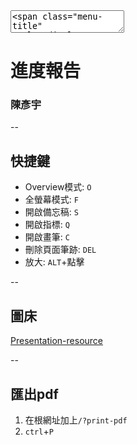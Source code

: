 <textarea>
<span class="menu-title" style="display: none">進度報告</span>
</textarea>

# 進度報告
### 陳彥宇

--

## 快捷鍵
- Overview模式: `O`
- 全螢幕模式: `F`
- 開啟備忘稿: `S`
- 開啟指標: `Q`
- 開啟畫筆: `C`
- 刪除頁面筆跡: `DEL`
- 放大: `ALT`+點擊

--

## 圖床
[ Presentation-resource](https://gitlab.com/HelloWorldOvO/presentation-resource)

--

## 匯出pdf
1. 在根網址加上`/?print-pdf`
2. `ctrl`+`P`
